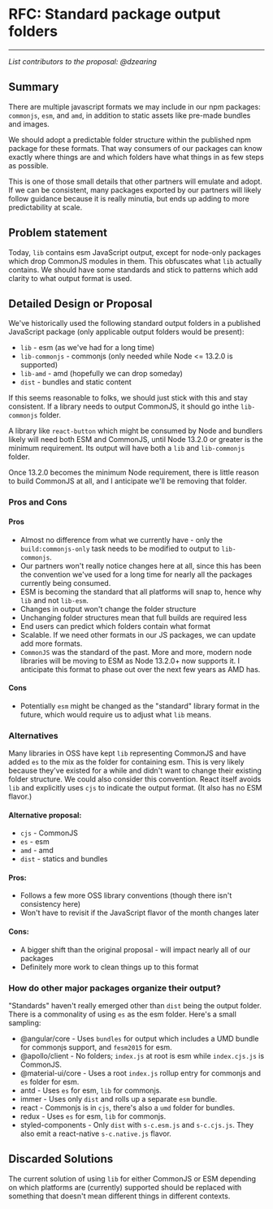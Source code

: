 # RFC: Standard package output folders

---

_List contributors to the proposal: @dzearing_

## Summary

There are multiple javascript formats we may include in our npm packages: `commonjs`, `esm`, and `amd`, in addition to static assets like pre-made bundles and images.

We should adopt a predictable folder structure within the published npm package for these formats. That way consumers of our packages can know exactly where things are and which folders have what things in as few steps as possible.

This is one of those small details that other partners will emulate and adopt. If we can be consistent, many packages exported by our partners will likely follow guidance because it is really minutia, but ends up adding to more predictability at scale.

## Problem statement

Today, `lib` contains esm JavaScript output, except for node-only packages which drop CommonJS modules in them. This obfuscates what `lib` actually contains. We should have some standards and stick to patterns which add clarity to what output format is used.

## Detailed Design or Proposal

We've historically used the following standard output folders in a published JavaScript package (only applicable output folders would be present):

- `lib` - esm (as we've had for a long time)
- `lib-commonjs` - commonjs (only needed while Node <= 13.2.0 is supported)
- `lib-amd` - amd (hopefully we can drop someday)
- `dist` - bundles and static content

If this seems reasonable to folks, we should just stick with this and stay consistent. If a library needs to output CommonJS, it should go inthe `lib-commonjs` folder.

A library like `react-button` which might be consumed by Node and bundlers likely will need both ESM and CommonJS, until Node 13.2.0 or greater is the minimum requirement. Its output will have both a `lib` and `lib-commonjs` folder.

Once 13.2.0 becomes the minimum Node requirement, there is little reason to build CommonJS at all, and I anticipate we'll be removing that folder.

### Pros and Cons

#### Pros

- Almost no difference from what we currently have - only the `build:commonjs-only` task needs to be modified to output to `lib-commonjs`.
- Our partners won't really notice changes here at all, since this has been the convention we've used for a long time for nearly all the packages currently being consumed.
- ESM is becoming the standard that all platforms will snap to, hence why `lib` and not `lib-esm`.
- Changes in output won't change the folder structure
- Unchanging folder structures mean that full builds are required less
- End users can predict which folders contain what format
- Scalable. If we need other formats in our JS packages, we can update add more formats.
- `CommonJS` was the standard of the past. More and more, modern node libraries will be moving to ESM as Node 13.2.0+ now supports it. I anticipate this format to phase out over the next few years as AMD has.

#### Cons

- Potentially `esm` might be changed as the "standard" library format in the future, which would require us to adjust what `lib` means.

### Alternatives

Many libraries in OSS have kept `lib` representing CommonJS and have added `es` to the mix as the folder for containing esm. This is very likely because they've existed for a while and didn't want to change their existing folder structure. We could also consider this convention. React itself avoids `lib` and explicitly uses `cjs` to indicate the output format. (It also has no ESM flavor.)

#### Alternative proposal:

* `cjs` - CommonJS
* `es` - esm
* `amd` - amd
* `dist` - statics and bundles

#### Pros:

* Follows a few more OSS library conventions (though there isn't consistency here)
* Won't have to revisit if the JavaScript flavor of the month changes later

#### Cons:

* A bigger shift than the original proposal - will impact nearly all of our packages
* Definitely more work to clean things up to this format

### How do other major packages organize their output?

"Standards" haven't really emerged other than `dist` being the output folder. There is a commonality of using `es` as the esm folder. Here's a small sampling:

* @angular/core - Uses `bundles` for output which includes a UMD bundle for commonjs support, and `fesm2015` for esm. 
* @apollo/client - No folders; `index.js` at root is esm while `index.cjs.js` is CommonJS.
* @material-ui/core - Uses a root `index.js` rollup entry for commonjs and `es` folder for esm.
* antd - Uses `es` for esm, `lib` for commonjs.
* immer - Uses only `dist` and rolls up a separate `esm` bundle.
* react - Commonjs is in `cjs`, there's also a `umd` folder for bundles.
* redux - Uses `es` for esm, `lib` for commonjs.
* styled-components - Only `dist` with `s-c.esm.js` and `s-c.cjs.js`. They also emit a react-native `s-c.native.js` flavor.

## Discarded Solutions

The current solution of using `lib` for either CommonJS or ESM depending on which platforms are (currently) supported should be replaced with something that doesn't mean different things in different contexts.

